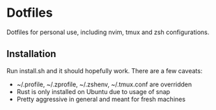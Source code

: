 # Dotfiles
Dotfiles for personal use, including nvim, tmux and zsh configurations.

## Installation
Run install.sh and it should hopefully work.
There are a few caveats:
- ~/.profile, ~/.zprofile, ~/.zshenv, ~/.tmux.conf are overridden
- Rust is only installed on Ubuntu due to usage of snap
- Pretty aggressive in general and meant for fresh machines
